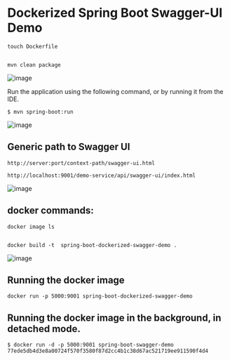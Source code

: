# Dockerized Spring Boot Swagger-UI Demo

	touch Dockerfile


	mvn clean package


![image](https://github.com/user-attachments/assets/95a81f9d-22a0-4713-9209-6e40c635e3dd)

Run the application using the following command, or by running it from the IDE.

	$ mvn spring-boot:run

 ![image](https://github.com/user-attachments/assets/a6e693c8-6959-4b15-b501-b51bc4fa6500)

## Generic path to Swagger UI

	http://server:port/context-path/swagger-ui.html

	http://localhost:9001/demo-service/api/swagger-ui/index.html

![image](https://github.com/user-attachments/assets/144376eb-3300-4075-b8af-1e1749a2d7c6)

## docker commands:

	docker image ls


	docker build -t  spring-boot-dockerized-swagger-demo .


![image](https://github.com/user-attachments/assets/a4520e09-0925-498f-9822-5ce76dcf9280)


## Running the docker image

	docker run -p 5000:9001 spring-boot-dockerized-swagger-demo


## Running the docker image in the background, in detached mode.

	$ docker run -d -p 5000:9001 spring-boot-swagger-demo
	77ede5db4d3e8a00724f570f3580f87d2cc4b1c38d67ac521719ee911590f4d4
